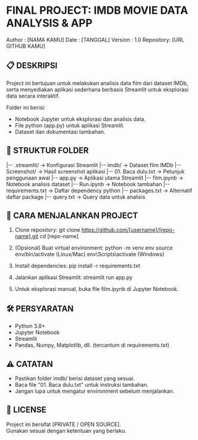# FINAL PROJECT: IMDB MOVIE DATA ANALYSIS & APP

Author : [NAMA KAMU]
Date : [TANGGAL]
Version : 1.0
Repository: [URL GITHUB KAMU]

## 📋 DESKRIPSI

Project ini bertujuan untuk melakukan analisis data film dari dataset IMDb,
serta menyediakan aplikasi sederhana berbasis Streamlit untuk eksplorasi data
secara interaktif.

Folder ini berisi:

-   Notebook Jupyter untuk eksplorasi dan analisis data.
-   File python (app.py) untuk aplikasi Streamlit.
-   Dataset dan dokumentasi tambahan.

## 📂 STRUKTUR FOLDER

|-- .streamlit/ → Konfigurasi Streamlit
|-- imdb/ → Dataset film IMDb
|-- Screenshot/ → Hasil screenshot aplikasi
|-- 01. Baca dulu.txt → Petunjuk penggunaan awal
|-- app.py → Aplikasi utama Streamlit
|-- film.ipynb → Notebook analisis dataset
|-- Run.ipynb → Notebook tambahan
|-- requirements.txt → Daftar dependency python
|-- packages.txt → Alternatif daftar package
|-- query.txt → Query data untuk analisis

## 🚀 CARA MENJALANKAN PROJECT

1. Clone repository:
   git clone https://github.com/[username]/[repo-name].git
   cd [repo-name]

2. (Opsional) Buat virtual environment:
   python -m venv env
   source env/bin/activate (Linux/Mac)
   env\Scripts\activate (Windows)

3. Install dependencies:
   pip install -r requirements.txt

4. Jalankan aplikasi Streamlit:
   streamlit run app.py

5. Untuk eksplorasi manual, buka file film.ipynb di Jupyter Notebook.

## 🛠️ PERSYARATAN

-   Python 3.8+
-   Jupyter Notebook
-   Streamlit
-   Pandas, Numpy, Matplotlib, dll. (tercantum di requirements.txt)

## ⚠️ CATATAN

-   Pastikan folder imdb/ berisi dataset yang sesuai.
-   Baca file "01. Baca dulu.txt" untuk instruksi tambahan.
-   Jangan lupa untuk mengatur environment sebelum menjalankan.

## 📄 LICENSE

Project ini bersifat [PRIVATE / OPEN SOURCE].  
Gunakan sesuai dengan ketentuan yang berlaku.
